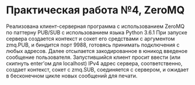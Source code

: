 # Практическая работа №4, ZeroMQ
Реализована клиент-серверная программа с использованием ZeroMQ по паттерну PUB/SUB с использованием языка Python 3.6.1
При запуске сервера создается контекст и сокет его средствами с аргументом zmq.PUB, и биндится порт 9988, готовясь принимать подключения с любых адресов. Далее отсылается закодированное в юникод введеное сообщение пользователя.
Запустившийся клиент просит ввести (или скипнуть enter’ом для localhost) IPv4 адрес сервера, соответственно, создает контекст, сокет с zmq.SUB, соединяется с сервером, и ожидает в бесконечном цикле новых сообщений для печати.
